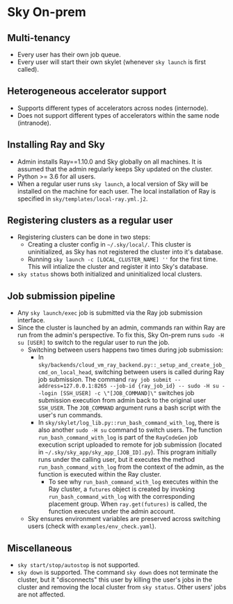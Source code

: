 # Sky On-prem

## Multi-tenancy
- Every user has their own job queue.
- Every user will start their own skylet (whenever `sky launch` is first called).

## Heterogeneous accelerator support
- Supports different types of accelerators across nodes (internode).
- Does not support different types of accelerators within the same node (intranode).

## Installing Ray and Sky 
- Admin installs Ray==1.10.0 and Sky globally on all machines. It is assumed that the admin regularly keeps Sky updated on the cluster.
- Python >= 3.6 for all users.
- When a regular user runs `sky launch`, a local version of Sky will be installed on the machine for each user. The local installation of Ray is specified in `sky/templates/local-ray.yml.j2`.

## Registering clusters as a regular user
- Registering clusters can be done in two steps:
  - Creating a cluster config in `~/.sky/local/`. This cluster is uninitialized, as Sky has not registered the cluster into it's database.
  - Running `sky launch -c [LOCAL_CLUSTER_NAME] ''` for the first time. This will intialize the cluster and register it into Sky's database.
- `sky status` shows both initialized and uninitialized local clusters.

## Job submission pipeline
- Any `sky launch/exec` job is submitted via the Ray job submission interface.
- Since the cluster is launched by an admin, commands ran within Ray are run from the admin's perspective. To fix this, Sky On-prem runs `sudo -H su [USER]` to switch to the regular user to run the job. 
  - Switching between users happens two times during job submission:
    - In `sky/backends/cloud_vm_ray_backend.py::_setup_and_create_job_cmd_on_local_head`, switching between users is called during Ray job submission. The command `ray job submit --address=127.0.0.1:8265 --job-id {ray_job_id} -- sudo -H su --login [SSH_USER] -c \"[JOB_COMMAND]\"` switches job submission execution from admin back to the original user `SSH_USER`. The `JOB_COMMAND` argument runs a bash script with the user's run commands.
    - In `sky/skylet/log_lib.py::run_bash_command_with_log`, there is also another `sudo -H su` command to switch users. The function `run_bash_command_with_log` is part of the `RayCodeGen` job execution script uploaded to remote for job submission (located in `~/.sky/sky_app/sky_app_[JOB_ID].py`). This program initially runs under the calling user, but it executes the method `run_bash_command_with_log` from the context of the admin, as the function is executed within the Ray cluster.
      - To see why `run_bash_command_with_log` executes within the Ray cluster, a `futures` object is created by invoking `run_bash_command_with_log` with the corresponding placement group. When `ray.get(futures)` is called, the function executes under the admin account.
  - Sky ensures environment variables are preserved across switching users (check with `examples/env_check.yaml`).

## Miscellaneous
- `sky start/stop/autostop` is not supported.
- `sky down` is supported. The command `sky down` does not terminate the cluster, but it "disconnects" this user by killing the user's jobs in the cluster and removing the local cluster from `sky status`. Other users' jobs are not affected.
